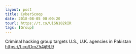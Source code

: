 ```yaml
---
layout: post
title: CyberScoop
date: 2018-08-05 00:00:20
tourl: https://t.co/UiSN102kIR
tags: [Group]
---
```

Criminal hacking group targets U.S., U.K. agencies in Pakistan https://t.co/DmZ54ij9L9